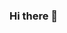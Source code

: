 ### Hi there 👋

<!--
**writememe/writememe** is a ✨ _special_ ✨ repository because its `README.md` (this file) appears on your GitHub profile.

### Hi there 👋

[![Daniel's Github Stats](https://github-readme-stats.vercel.app/api?username=writememe&count_private=true&show_icons=true&include_all_commits=true&theme=vision-friendly-dark)](https://github.com/anuraghazra/github-readme-stats)
![Anurag's github stats](https://github-readme-stats.vercel.app/api?username=writememe&show_icons=true)
<br>
![Top Langs](https://github-readme-stats.vercel.app/api/top-langs/?username=writememe&show_icons=true)

- 🔭 I’m currently working on Network Automation 
- 💬 Ask me about Network Automation
- 📫 How to reach me: Twitter -> itdependsnet Slack -> Join at http://slack.networktocode.com/

Here are some ideas to get you started:

- 🔭 I’m currently working on ...
- 🌱 I’m currently learning ...
- 👯 I’m looking to collaborate on ...
- 🤔 I’m looking for help with ...
- 💬 Ask me about ...
- 📫 How to reach me: ...
- 😄 Pronouns: ...
- ⚡ Fun fact: ...
-->
